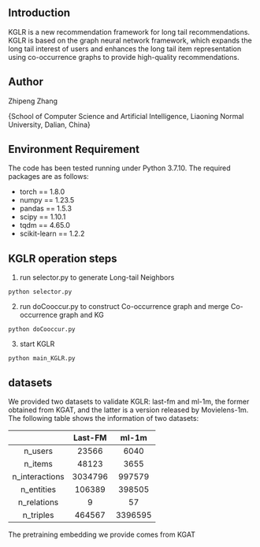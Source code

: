 ## Introduction
KGLR is a new recommendation framework for long tail recommendations. KGLR is based on the graph neural network framework, which expands the long tail interest of users and enhances the long tail item representation using co-occurrence graphs to provide high-quality recommendations.

## Author
Zhipeng Zhang 

{School of Computer Science and Artificial Intelligence, Liaoning Normal University, Dalian, China}

## Environment Requirement
The code has been tested running under Python 3.7.10. The required packages are as follows:
* torch == 1.8.0
* numpy == 1.23.5
* pandas == 1.5.3
* scipy == 1.10.1
* tqdm == 4.65.0
* scikit-learn == 1.2.2

## KGLR operation steps
1. run selector.py to generate Long-tail Neighbors
~~~
python selector.py
~~~
2. run doCooccur.py to construct Co-occurrence graph and merge Co-occurrence graph and KG
~~~
python doCooccur.py
~~~
3. start KGLR
~~~
python main_KGLR.py
~~~

## datasets
We provided two datasets to validate KGLR: last-fm and ml-1m, the former obtained from KGAT, and the latter is a version released by Movielens-1m. The following table shows the information of two datasets:

|                | Last-FM |  ml-1m  |
| :------------: | :-----: | :-----: |
|    n_users     |  23566  |  6040   |
|    n_items     |  48123  |  3655   |
| n_interactions | 3034796 | 997579  |
|   n_entities   | 106389  | 398505  |
|  n_relations   |    9    |   57    |
|   n_triples    | 464567  | 3396595 |

The pretraining embedding we provide comes from KGAT